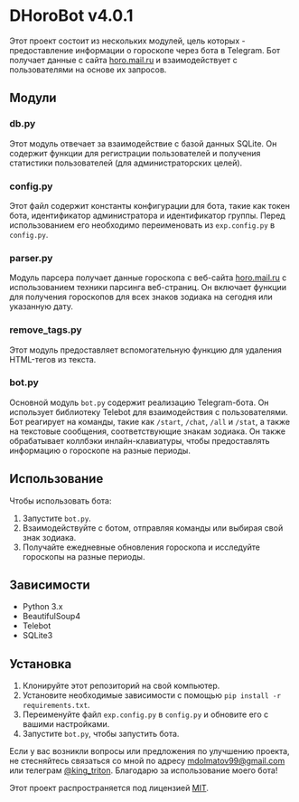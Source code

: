 # DHoroBot v4.0.1

Этот проект состоит из нескольких модулей, цель которых - предоставление информации о гороскопе через бота в Telegram. Бот получает данные с сайта [horo.mail.ru](https://horo.mail.ru) и взаимодействует с пользователями на основе их запросов.

## Модули

### db.py

Этот модуль отвечает за взаимодействие с базой данных SQLite. Он содержит функции для регистрации пользователей и получения статистики пользователей (для администраторских целей).

### config.py

Этот файл содержит константы конфигурации для бота, такие как токен бота, идентификатор администратора и идентификатор группы. Перед использованием его необходимо переименовать из `exp.config.py` в `config.py`.

### parser.py

Модуль парсера получает данные гороскопа с веб-сайта [horo.mail.ru](https://horo.mail.ru) с использованием техники парсинга веб-страниц. Он включает функции для получения гороскопов для всех знаков зодиака на сегодня или указанную дату.

### remove_tags.py

Этот модуль предоставляет вспомогательную функцию для удаления HTML-тегов из текста.

### bot.py

Основной модуль `bot.py` содержит реализацию Telegram-бота. Он использует библиотеку Telebot для взаимодействия с пользователями. Бот реагирует на команды, такие как `/start`, `/chat`, `/all` и `/stat`, а также на текстовые сообщения, соответствующие знакам зодиака. Он также обрабатывает коллбэки инлайн-клавиатуры, чтобы предоставлять информацию о гороскопе на разные периоды.

## Использование

Чтобы использовать бота:

1. Запустите `bot.py`.
2. Взаимодействуйте с ботом, отправляя команды или выбирая свой знак зодиака.
3. Получайте ежедневные обновления гороскопа и исследуйте гороскопы на разные периоды.

## Зависимости

- Python 3.x
- BeautifulSoup4
- Telebot
- SQLite3

## Установка

1. Клонируйте этот репозиторий на свой компьютер.
2. Установите необходимые зависимости с помощью `pip install -r requirements.txt`.
3. Переименуйте файл `exp.config.py` в `config.py` и обновите его с вашими настройками.
4. Запустите `bot.py`, чтобы запустить бота.

Если у вас возникли вопросы или предложения по улучшению проекта, не стесняйтесь связаться со мной по адресу mdolmatov99@gmail.com или телеграм [@king_triton](https://t.me/king_triton). Благодарю за использование моего бота!

Этот проект распространяется под лицензией [MIT](https://choosealicense.com/licenses/mit/).